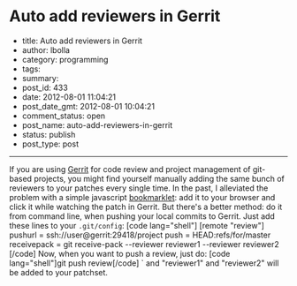 # Auto add reviewers in Gerrit

- title: Auto add reviewers in Gerrit
- author: lbolla
- category: programming
- tags: 
- summary: 
- post_id: 433
- date: 2012-08-01 11:04:21
- post_date_gmt: 2012-08-01 10:04:21
- comment_status: open
- post_name: auto-add-reviewers-in-gerrit
- status: publish
- post_type: post

----------------

If you are using [Gerrit][1] for code review and project management of git-based projects, you might find yourself manually adding the same bunch of reviewers to your patches every single time. In the past, I alleviated the problem with a simple javascript [bookmarklet][2]: add it to your browser and click it while watching the patch in Gerrit. But there's a better method: do it from command line, when pushing your local commits to Gerrit. Just add these lines to your `.git/config`: [code lang="shell"] [remote "review"] pushurl = ssh://user@gerrit:29418/project push = HEAD:refs/for/master receivepack = git receive-pack --reviewer reviewer1 --reviewer reviewer2 [/code] Now, when you want to push a review, just do: [code lang="shell"]git push review[/code] ` and "reviewer1" and "reviewer2" will be added to your patchset.

   [1]: http://code.google.com/p/gerrit/ (Gerrit)
   [2]: https://gist.github.com/1303423